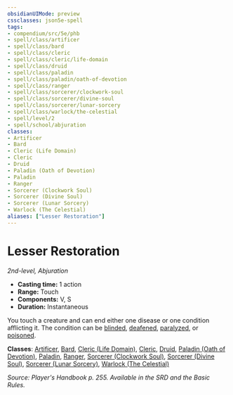 ```yaml
---
obsidianUIMode: preview
cssclasses: json5e-spell
tags:
- compendium/src/5e/phb
- spell/class/artificer
- spell/class/bard
- spell/class/cleric
- spell/class/cleric/life-domain
- spell/class/druid
- spell/class/paladin
- spell/class/paladin/oath-of-devotion
- spell/class/ranger
- spell/class/sorcerer/clockwork-soul
- spell/class/sorcerer/divine-soul
- spell/class/sorcerer/lunar-sorcery
- spell/class/warlock/the-celestial
- spell/level/2
- spell/school/abjuration
classes:
- Artificer
- Bard
- Cleric (Life Domain)
- Cleric
- Druid
- Paladin (Oath of Devotion)
- Paladin
- Ranger
- Sorcerer (Clockwork Soul)
- Sorcerer (Divine Soul)
- Sorcerer (Lunar Sorcery)
- Warlock (The Celestial)
aliases: ["Lesser Restoration"]
---
```

# Lesser Restoration
*2nd-level, Abjuration*  

- **Casting time:** 1 action
- **Range:** Touch
- **Components:** V, S
- **Duration:** Instantaneous

You touch a creature and can end either one disease or one condition afflicting it. The condition can be [blinded](/2-Mechanics/CLI/rules/conditions.md#blinded), [deafened](/2-Mechanics/CLI/rules/conditions.md#deafened), [paralyzed](/2-Mechanics/CLI/rules/conditions.md#paralyzed), or [poisoned](/2-Mechanics/CLI/rules/conditions.md#poisoned).

**Classes**: [Artificer](/2-Mechanics/CLI/classes/artificer-tce.md), [Bard](/2-Mechanics/CLI/classes/bard.md), [Cleric (Life Domain)](/2-Mechanics/CLI/classes/cleric-life-domain.md), [Cleric](/2-Mechanics/CLI/classes/cleric.md), [Druid](/2-Mechanics/CLI/classes/druid.md), [Paladin (Oath of Devotion)](/2-Mechanics/CLI/classes/paladin-oath-of-devotion.md), [Paladin](/2-Mechanics/CLI/classes/paladin.md), [Ranger](/2-Mechanics/CLI/classes/ranger.md), [Sorcerer (Clockwork Soul)](/2-Mechanics/CLI/classes/sorcerer-clockwork-soul-tce.md), [Sorcerer (Divine Soul)](/2-Mechanics/CLI/classes/sorcerer-divine-soul-xge.md), [Sorcerer (Lunar Sorcery)](/2-Mechanics/CLI/classes/sorcerer-lunar-sorcery-dsotdq.md), [Warlock (The Celestial)](/2-Mechanics/CLI/classes/warlock-the-celestial-xge.md)

*Source: Player's Handbook p. 255. Available in the SRD and the Basic Rules.*